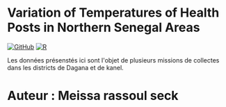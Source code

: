 # Variation of Temperatures of Health Posts in Northern Senegal Areas
[![GitHub](https://img.shields.io/github/license/rassouldev/Variation-of-Temperatures-of-Health-Posts-in-Northern-Senegal-Areas)](https://github.com/rassouldev/Variation-of-Temperatures-of-Health-Posts-in-Northern-Senegal-Areas/blob/main/LICENSE)
[![R](https://github.com/rassouldev/Variation-of-Temperatures-of-Health-Posts-in-Northern-Senegal-Areas/actions/workflows/r.yml/badge.svg)](https://github.com/rassouldev/Variation-of-Temperatures-of-Health-Posts-in-Northern-Senegal-Areas/actions/workflows/r.yml)

Les données présenstés ici sont l'objet de plusieurs missions de collectes dans les districts de Dagana et de kanel.

# Auteur : Meissa rassoul seck
